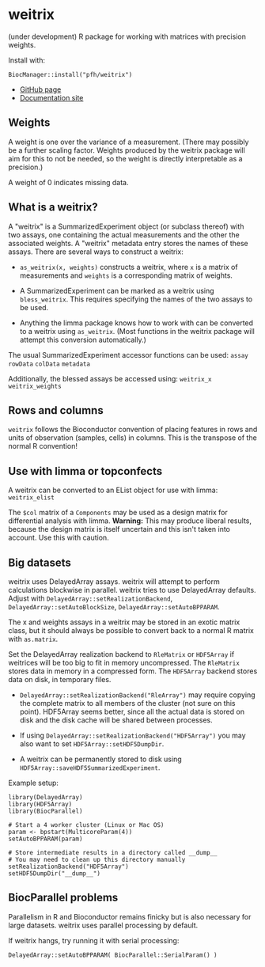 # weitrix

(under development) R package for working with matrices with precision weights.

Install with:

```
BiocManager::install("pfh/weitrix")
```

* [GitHub page](https://github.com/pfh/weitrix)
* [Documentation site](http://logarithmic.net/weitrix/)

## Weights

A weight is one over the variance of a measurement. (There may possibly be a further scaling factor. Weights produced by the weitrix package will aim for this to not be needed, so the weight is directly interpretable as a precision.)

A weight of 0 indicates missing data.

## What is a weitrix?

A "weitrix" is a SummarizedExperiment object (or subclass thereof) with two assays, one containing the actual measurements and the other the associated weights. A "weitrix" metadata entry stores the names of these assays. There are several ways to construct a weitrix:

* `as_weitrix(x, weights)` constructs a weitrix, where `x` is a matrix of measurements and `weights` is a corresponding matrix of weights.

* A SummarizedExperiment can be marked as a weitrix using `bless_weitrix`. This requires specifying the names of the two assays to be used.

* Anything the limma package knows how to work with can be converted to a weitrix using `as_weitrix`. (Most functions in the weitrix package will attempt this conversion automatically.)

The usual SummarizedExperiment accessor functions can be used: `assay` `rowData` `colData` `metadata`

Additionally, the blessed assays be accessed using: `weitrix_x` `weitrix_weights`

## Rows and columns

`weitrix` follows the Bioconductor convention of placing features in rows and units of observation (samples, cells) in columns. This is the transpose of the normal R convention!

## Use with limma or topconfects

A weitrix can be converted to an EList object for use with limma: `weitrix_elist`

The `$col` matrix of a `Components` may be used as a design matrix for differential analysis with limma. **Warning:** This may produce liberal results, because the design matrix is itself uncertain and this isn't taken into account. Use this with caution.

## Big datasets

weitrix uses DelayedArray assays. weitrix will attempt to perform calculations blockwise in parallel. weitrix tries to use DelayedArray defaults. Adjust with `DelayedArray::setRealizationBackend`, 
`DelayedArray::setAutoBlockSize`, `DelayedArray::setAutoBPPARAM`.

The x and weights assays in a weitrix may be stored in an exotic matrix class, but it should always be possible to convert back to a normal R matrix with `as.matrix`.

Set the DelayedArray realization backend to `RleMatrix` or `HDF5Array` if weitrices will be too big to fit in memory uncompressed. The `RleMatrix` stores data in memory in a compressed form. The `HDF5Array` backend stores data on disk, in temporary files.

* `DelayedArray::setRealizationBackend("RleArray")` may require copying the complete matrix to all members of the cluster (not sure on this point). HDF5Array seems better, since all the actual data is stored on disk and the disk cache will be shared between processes.

* If using `DelayedArray::setRealizationBackend("HDF5Array")` you may also want to set `HDF5Array::setHDF5DumpDir`.

* A weitrix can be permanently stored to disk using `HDF5Array::saveHDF5SummarizedExperiment`.

Example setup:

```
library(DelayedArray)
library(HDF5Array)
library(BiocParallel)

# Start a 4 worker cluster (Linux or Mac OS)
param <- bpstart(MulticoreParam(4))
setAutoBPPARAM(param)

# Store intermediate results in a directory called __dump__
# You may need to clean up this directory manually
setRealizationBackend("HDF5Array")
setHDF5DumpDir("__dump__")
```

## BiocParallel problems

Parallelism in R and Bioconductor remains finicky but is also necessary for large datasets. weitrix uses parallel processing by default.

If weitrix hangs, try running it with serial processing:

```
DelayedArray::setAutoBPPARAM( BiocParallel::SerialParam() )
```




